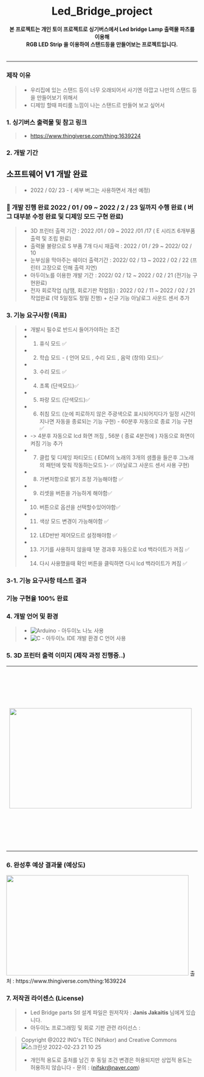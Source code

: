 # <div align=center> Led_Bridge_project </div>
#### <div align=center> 본 프로젝트는 개인 토이 프로젝트로 싱기버스에서 Led bridge Lamp 출력물 파츠를 이용해 <br>RGB LED Strip 을 이용하여 스탠드등을 만들어보는 프로젝트입니다. </div></br>
***
### 제작 이유 
> * 우리집에 있는 스탠드 등이 너무 오래되어서  사기엔 아깝고 나만의 스탠드 등을 만들어보기 위해서 
> * 디제잉 할때 파티룸 느낌이 나는 스탠드르 만들어 보고 싶어서 

### 1. 싱기버스 출력물 및 참고 링크 
> *  https://www.thingiverse.com/thing:1639224

### 2. 개발 기간 

## 소프트웨어 V1 개발 완료 
>* 2022 / 02/ 23 - ( 세부 버그는 사용하면서 개선 예정)
### :dizzy: 개발 진행 완료 2022 / 01 / 09 ~ 2022 / 2 / 23 일까지 수행 완료 ( 버그 대부분 수정 완료 및 디제잉 모드 구현 완료)
> * 3D 프린터 출력 기간 : 2022 /01 / 09 ~ 2022 /01 /17 ( E 시리즈 6개부품 출력 및 조립 완료)
> * 출력물 불량으로 S 부품 7개 다시 재출력 : 2022 / 01 / 29 ~ 2022/ 02 / 10
> * 눈부심을 막아주는 쉐이더 출력기간 : 2022/ 02 / 13 ~ 2022 / 02 / 22 (프린터 고장으로 인해 출력 지연)
> * 아두이노를 이용한 개발 기간 : 2022/ 02 / 12 ~ 2022 / 02 / 21 (전기능 구현완료)
> * 전자 회로작업 (납땜, 회로기판 작업등) : 2022 / 02 / 11 ~ 2022 / 02 / 21  작업완료 (약 5일정도 정밀 진행) + 신규 기능 아날로그 사운드 센서 추가

### 3. 기능 요구사항 (목표)
> * 개발시 필수로 반드시 들어가야하는 조건 
> * 1. 휴식 모드 ✅
> * 2. 학습 모드 - ( 언어 모드 , 수리 모드 , 음악 (창의) 모드)✅
> * 3. 수리 모드 ✅
> * 4. 초록 (단색모드)✅
> * 5. 파랑 모드 (단색모드)✅
> * 6. 취침 모드 (눈에 피로하지 않은 주광색으로 표시되어지다가 일정 시간이 지나면 자동을 종료되는 기능 구현) - 60분후 자동으로 종료 기능 구현 ✅
> * -> 4분후 자동으로 lcd 화면 꺼짐 , 56분 ( 종료 4분전에 ) 자동으로 화면이 켜짐 기능 추가 
> * 7. 클럽 및 디제잉 파티모드 ( EDM의 노래의 3개의 샘플을 들은후 그노래의 패턴에 맞춰 작동하는모드 )- ✅ (아날로그 사운드 센서 사용 구현)
> * 8. 가변저항으로 밝기 조정 가능해야함 ✅
> * 9. 리셋을 버튼을 가능하게 해야함✅
> * 10. 버튼으로 옵션을 선택할수있어야함✅
> * 11. 색상 모드 변경이 가능해야함 ✅
> * 12. LED반반 제어모드르 설정해야함 ✅
> * 13. 기기를 사용하지 않을때 1분 경과후 자동으로 lcd 백라이트가 꺼짐 ✅
> * 14. 다시 사용했을때 확인 버튼을 클릭하면 다시 lcd 백라이트가 켜짐 ✅

### 3-1. 기능 요구사항 테스트 결과 
### 기능 구현율 100% 완료 



### 4. 개발 언어 및 환경 
> * ![Arduino](https://img.shields.io/badge/-Arduino-00979D?style=for-the-badge&logo=Arduino&logoColor=white) - 아두이노 나노 사용 
> * ![C](https://img.shields.io/badge/c-%2300599C.svg?style=for-the-badge&logo=c&logoColor=white) - 아두이노 IDE 개발 환경 C 언어 사용 

### 5. 3D 프린터 출력 이미지 (제작 과정 진행중..) 
<table>
  <tr>
<td> <img alt="" src = "https://user-images.githubusercontent.com/92977647/151405882-868e048f-3da1-43c8-b910-628e1545a484.gif" width="480" height="264/"/></td>

<td> <img alt="" src="https://user-images.githubusercontent.com/92977647/151407074-f02b3c15-74e0-4a43-86bf-eca1ac3caa72.png" width="480"></td>
    </table>

### 6. 완성후 예상 결과물 (예상도)
<img src = "https://user-images.githubusercontent.com/92977647/151407579-443d4673-a5aa-4c58-9bc1-738e3418344e.png" width="480" height="264"/>
출처 : https://www.thingiverse.com/thing:1639224

### 7. 저작권 라이센스 (License)
> * Led Bridge parts Stl 설계 파일은 원저작자 : <b>Janis Jakaitis </b>님에게 있습니다.
> * 아두이노 프로그래밍 및 회로 기판 관련 라이선스 :

> Copyright @2022 ING's TEC (Nifskor) and Creative Commons ![스크린샷 2022-02-23 21 10 25](https://user-images.githubusercontent.com/92977647/155316914-dff67ba7-9236-44d7-8d93-66aae4ec8d77.png)
> * 개인적 용도로 출처를 남긴 후 동일 조건 변경은 허용되지만  상업적 용도는 허용하지 않습니다 - 문의 : (nifskr@naver.com)
